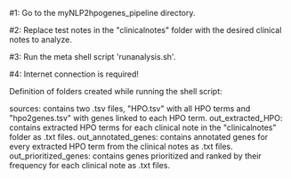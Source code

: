 #1: Go to the myNLP2hpogenes_pipeline directory.

#2: Replace test notes in the "clinicalnotes" folder with the desired clinical notes to analyze.

#3: Run the meta shell script 'runanalysis.sh'.

#4: Internet connection is required!


Definition of folders created while running the shell script:

sources: contains two .tsv files, "HPO.tsv" with all HPO terms and "hpo2genes.tsv" with genes linked to each HPO term.
out_extracted_HPO: contains extracted HPO terms for each clinical note in the "clinicalnotes" folder as .txt files.
out_annotated_genes: contains annotated genes for every extracted HPO term from the clinical notes as .txt files.
out_prioritized_genes: contains genes prioritized and ranked by their frequency for each clinical note as .txt files.
